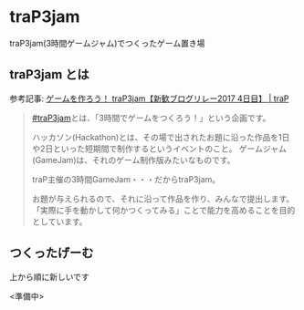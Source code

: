 # traP3jam

traP3jam(3時間ゲームジャム)でつくったゲーム置き場

## traP3jam とは

参考記事: [ゲームを作ろう！ traP3jam【新歓ブログリレー2017 4日目】 | traP](https://trap.jp/post/174/)

> [#traP3jam](https://twitter.com/search?vertical=default&q=%23traP3jam)とは、「3時間でゲームをつくろう！」という企画です。
>
> ハッカソン(Hackathon)とは、その場で出されたお題に沿った作品を1日や2日といった短期間で制作するというイベントのこと。
ゲームジャム(GameJam)は、それのゲーム制作版みたいなものです。
>
> traP主催の3時間GameJam・・・だからtraP3jam。
>
> お題が与えられるので、それに沿って作品を作り、みんなで提出します。
「実際に手を動かして何かつくってみる」ことで能力を高めることを目的としています。

## つくったげーむ

上から順に新しいです

<準備中>
